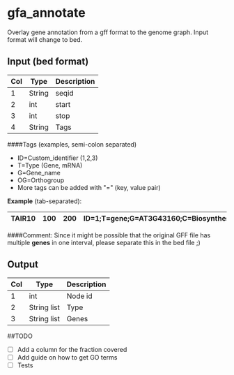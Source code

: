 # gfa_annotate
Overlay gene annotation from a gff format to the genome graph. Input format will change to bed.   


## Input (bed format)
| Col | Type   | Description |
|-----|--------|-------------|
| 1   | String | seqid       |
| 2   | int    | start       |
| 3   | int    | stop        |
| 4   | String | Tags        |  


####Tags (examples, semi-colon separated)
- ID=Custom_identifier (1,2,3)
- T=Type (Gene, mRNA)
- G=Gene_name
- OG=Orthogroup
- More tags can be added with "=" (key, value pair)

**Example** (tab-separated):  

| TAIR10 | 100 | 200 | ID=1;T=gene;G=AT3G43160;C=Biosynthesis |
|--------|-----|-----|----------------------------------------|

####Comment: 
Since it might be possible that the original GFF file has multiple **genes** in one interval, please separate this in the bed file ;)

## Output 

| Col | Type         | Description |
|-----|--------------|-------------|
| 1   | int          | Node id     |
| 2   | String list  | Type        |
| 3   | String list  | Genes       |


##TODO
- [ ] Add a column for the fraction covered   
- [ ] Add guide on how to get GO terms
- [ ] Tests 
